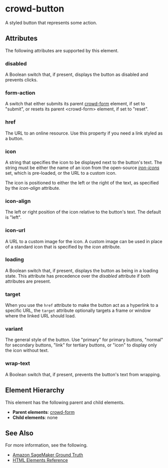 # crowd\-button<a name="sms-ui-template-crowd-button"></a>

A styled button that represents some action\.

## Attributes<a name="button-attributes"></a>

The following attributes are supported by this element\.

### disabled<a name="button-attributes-disabled"></a>

A Boolean switch that, if present, displays the button as disabled and prevents clicks\.

### form\-action<a name="button-attributes-form-action"></a>

A switch that either submits its parent [crowd\-form](sms-ui-template-crowd-form.md) element, if set to "submit", or resets its parent <crowd\-form> element, if set to "reset"\.

### href<a name="button-attributes-href"></a>

The URL to an online resource\. Use this property if you need a link styled as a button\.

### icon<a name="button-attributes-icon"></a>

A string that specifies the icon to be displayed next to the button's text\. The string must be either the name of an icon from the open\-source *[iron\-icons](https://github.com/PolymerElements/iron-icons)* set, which is pre\-loaded, or the URL to a custom icon\.

The icon is positioned to either the left or the right of the text, as specified by the *icon\-align* attribute\.

### icon\-align<a name="button-attributes-icon-align"></a>

The left or right position of the icon relative to the button's text\. The default is "left"\.

### icon\-url<a name="button-attributes-icon-url"></a>

A URL to a custom image for the icon\. A custom image can be used in place of a standard icon that is specified by the *icon* attribute\.

### loading<a name="button-attributes-loading"></a>

A Boolean switch that, if present, displays the button as being in a loading state\. This attribute has precedence over the *disabled* attribute if both attributes are present\.

### target<a name="button-attributes-target"></a>

When you use the `href` attribute to make the button act as a hyperlink to a specific URL, the `target` attribute optionally targets a frame or window where the linked URL should load\.

### variant<a name="button-attributes-variantl"></a>

The general style of the button\. Use "primary" for primary buttons, "normal" for secondary buttons, "link" for tertiary buttons, or "icon" to display only the icon without text\.

### wrap\-text<a name="button-attributes-wrap-text"></a>

A Boolean switch that, if present, prevents the button's text from wrapping\.

## Element Hierarchy<a name="button-element-hierarchy"></a>

This element has the following parent and child elements\.
+ **Parent elements**: [crowd\-form](sms-ui-template-crowd-form.md)
+ **Child elements**: none

## See Also<a name="button-see-also"></a>

For more information, see the following\.
+ [Amazon SageMaker Ground Truth](sms.md)
+ [HTML Elements Reference](sms-ui-template-reference.md)